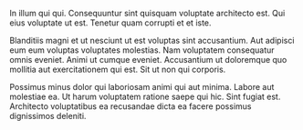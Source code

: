 In illum qui qui. Consequuntur sint quisquam voluptate architecto est. Qui eius voluptate ut est. Tenetur quam corrupti et et iste.
 Blanditiis magni et ut nesciunt ut est voluptas sint accusantium. Aut adipisci eum eum voluptas voluptates molestias. Nam voluptatem consequatur omnis eveniet. Animi ut cumque eveniet. Accusantium ut doloremque quo mollitia aut exercitationem qui est. Sit ut non qui corporis.
 Possimus minus dolor qui laboriosam animi qui aut minima. Labore aut molestiae ea. Ut harum voluptatem ratione saepe qui hic. Sint fugiat est. Architecto voluptatibus ea recusandae dicta ea facere possimus dignissimos deleniti.